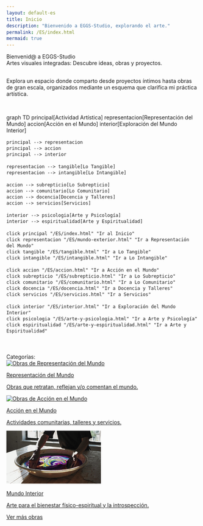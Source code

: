 ```yaml
---
layout: default-es
title: Inicio
description: "Bienvenido a EGGS-Studio, explorando el arte."
permalink: /ES/index.html
mermaid: true
---
```


<div class="titulo">Bienvenid@ a EGGS-Studio</div>
<div class="subtitulo">Artes visuales integradas: Descubre ideas, obras y proyectos.</div>
<p class="parrafo" style="margin-top: 6%;">
  Explora un espacio donde comparto desde proyectos íntimos hasta obras de gran escala, organizados mediante un esquema que clarifica mi práctica artística.
</p>
<br>
<div class="mermaid">

 graph TD
    principal[Actividad Artística]
    representacion[Representación del Mundo]
    accion[Acción en el Mundo]
    interior[Exploración del Mundo Interior]

    principal --> representacion
    principal --> accion
    principal --> interior

    representacion --> tangible[Lo Tangible]
    representacion --> intangible[Lo Intangible]

    accion --> subrepticio[Lo Subrepticio]
    accion --> comunitario[Lo Comunitario]
    accion --> docencia[Docencia y Talleres]
    accion --> servicios[Servicios]

    interior --> psicologia[Arte y Psicología]
    interior --> espiritualidad[Arte y Espiritualidad]

    click principal "/ES/index.html" "Ir al Inicio"
    click representacion "/ES/mundo-exterior.html" "Ir a Representación del Mundo"
    click tangible "/ES/tangible.html" "Ir a Lo Tangible"
    click intangible "/ES/intangible.html" "Ir a Lo Intangible"

    click accion "/ES/accion.html" "Ir a Acción en el Mundo"
    click subrepticio "/ES/subrepticio.html" "Ir a Lo Subrepticio"
    click comunitario "/ES/comunitario.html" "Ir a Lo Comunitario"
    click docencia "/ES/docencia.html" "Ir a Docencia y Talleres"
    click servicios "/ES/servicios.html" "Ir a Servicios"

    click interior "/ES/interior.html" "Ir a Exploración del Mundo Interior"
    click psicologia "/ES/arte-y-psicologia.html" "Ir a Arte y Psicología"
    click espiritualidad "/ES/arte-y-espiritualidad.html" "Ir a Arte y Espiritualidad"


</div>
<br>
<div class="subtitulo" style="margin-top: 4%;">Categorías:</div>
<div class="button-container">
  <a href="/ES/mundo-exterior.html" class="fancy-button">
    <div class="button-content">
    <img src="/assets/img/ES-inicio - representacion del mundo.gif" alt="Obras de Representación del Mundo" loading="lazy">
      <p class="title">Representación del Mundo</p>
      <p class="subtitle">Obras que retratan, reflejan y/o comentan el mundo.</p>
    </div>
  </a>
  <a href="/ES/accion.html" class="fancy-button">
    <div class="button-content">
      <img src="/assets/img/index---gif--accion-en-el-mundo.gif" alt="Obras de Acción en el Mundo" loading="lazy">
      <p class="title">Acción en el Mundo</p>
      <p class="subtitle">Actividades comunitarias, talleres y servicios.</p>
    </div>
  </a>
  <a href="/ES/interior.html" class="fancy-button">
    <div class="button-content">
    <img src="/assets/img/ES-inicio---mundo-interior.gif" alt="Exploración del Mundo Interior" loading="lazy">
      <p class="title">Mundo Interior</p>
      <p class="subtitle">Arte para el bienestar físico-espiritual y la introspección.</p>
    </div>
  </a>
</div>
<a href="/ES/exhibiciones.html" class="enlace">Ver más obras</a>
<br><br>
